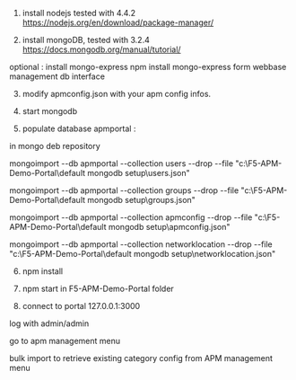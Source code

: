1) install nodejs tested with 4.4.2 https://nodejs.org/en/download/package-manager/

2) install mongoDB, tested with 3.2.4 https://docs.mongodb.org/manual/tutorial/

optional : install mongo-express
 npm install mongo-express form webbase management db interface

3) modify apmconfig.json with your apm config infos.

4) start mongodb

5) populate database apmportal :

in mongo deb repository

mongoimport --db apmportal --collection users  --drop --file "c:\F5-APM-Demo-Portal\default mongodb setup\users.json"

mongoimport --db apmportal --collection groups  --drop --file "c:\F5-APM-Demo-Portal\default mongodb setup\groups.json"

mongoimport --db apmportal --collection apmconfig  --drop --file "c:\F5-APM-Demo-Portal\default mongodb setup\apmconfig.json"

mongoimport --db apmportal --collection networklocation  --drop --file "c:\F5-APM-Demo-Portal\default mongodb setup\networklocation.json"

6) npm install

7) npm start in F5-APM-Demo-Portal folder

8) connect to portal 127.0.0.1:3000

log with admin/admin

go  to apm management menu

bulk import to retrieve existing category config from APM management menu
